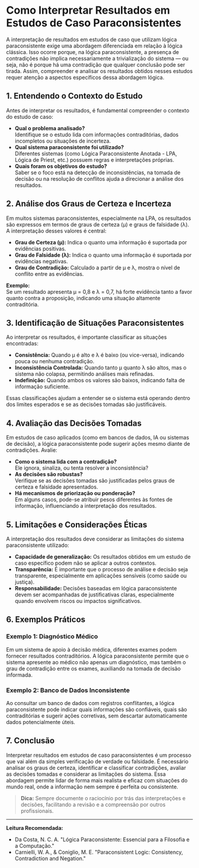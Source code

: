 
# Como Interpretar Resultados em Estudos de Caso Paraconsistentes

A interpretação de resultados em estudos de caso que utilizam lógica paraconsistente exige uma abordagem diferenciada em relação à lógica clássica. Isso ocorre porque, na lógica paraconsistente, a presença de contradições não implica necessariamente a trivialização do sistema — ou seja, não é porque há uma contradição que qualquer conclusão pode ser tirada. Assim, compreender e analisar os resultados obtidos nesses estudos requer atenção a aspectos específicos dessa abordagem lógica.

## 1. Entendendo o Contexto do Estudo

Antes de interpretar os resultados, é fundamental compreender o contexto do estudo de caso:

- **Qual o problema analisado?**  
  Identifique se o estudo lida com informações contraditórias, dados incompletos ou situações de incerteza.
- **Qual sistema paraconsistente foi utilizado?**  
  Diferentes sistemas (como Lógica Paraconsistente Anotada - LPA, Lógica de Priest, etc.) possuem regras e interpretações próprias.
- **Quais foram os objetivos do estudo?**  
  Saber se o foco está na detecção de inconsistências, na tomada de decisão ou na resolução de conflitos ajuda a direcionar a análise dos resultados.

## 2. Análise dos Graus de Certeza e Incerteza

Em muitos sistemas paraconsistentes, especialmente na LPA, os resultados são expressos em termos de graus de certeza (μ) e graus de falsidade (λ). A interpretação desses valores é central:

- **Grau de Certeza (μ):** Indica o quanto uma informação é suportada por evidências positivas.
- **Grau de Falsidade (λ):** Indica o quanto uma informação é suportada por evidências negativas.
- **Grau de Contradição:** Calculado a partir de μ e λ, mostra o nível de conflito entre as evidências.

**Exemplo:**  
Se um resultado apresenta μ = 0,8 e λ = 0,7, há forte evidência tanto a favor quanto contra a proposição, indicando uma situação altamente contraditória.

## 3. Identificação de Situações Paraconsistentes

Ao interpretar os resultados, é importante classificar as situações encontradas:

- **Consistência:** Quando μ é alto e λ é baixo (ou vice-versa), indicando pouca ou nenhuma contradição.
- **Inconsistência Controlada:** Quando tanto μ quanto λ são altos, mas o sistema não colapsa, permitindo análises mais refinadas.
- **Indefinição:** Quando ambos os valores são baixos, indicando falta de informação suficiente.

Essas classificações ajudam a entender se o sistema está operando dentro dos limites esperados e se as decisões tomadas são justificáveis.

## 4. Avaliação das Decisões Tomadas

Em estudos de caso aplicados (como em bancos de dados, IA ou sistemas de decisão), a lógica paraconsistente pode sugerir ações mesmo diante de contradições. Avalie:

- **Como o sistema lida com a contradição?**  
  Ele ignora, sinaliza, ou tenta resolver a inconsistência?
- **As decisões são robustas?**  
  Verifique se as decisões tomadas são justificadas pelos graus de certeza e falsidade apresentados.
- **Há mecanismos de priorização ou ponderação?**  
  Em alguns casos, pode-se atribuir pesos diferentes às fontes de informação, influenciando a interpretação dos resultados.

## 5. Limitações e Considerações Éticas

A interpretação dos resultados deve considerar as limitações do sistema paraconsistente utilizado:

- **Capacidade de generalização:** Os resultados obtidos em um estudo de caso específico podem não se aplicar a outros contextos.
- **Transparência:** É importante que o processo de análise e decisão seja transparente, especialmente em aplicações sensíveis (como saúde ou justiça).
- **Responsabilidade:** Decisões baseadas em lógica paraconsistente devem ser acompanhadas de justificativas claras, especialmente quando envolvem riscos ou impactos significativos.

## 6. Exemplos Práticos

### Exemplo 1: Diagnóstico Médico

Em um sistema de apoio à decisão médica, diferentes exames podem fornecer resultados contraditórios. A lógica paraconsistente permite que o sistema apresente ao médico não apenas um diagnóstico, mas também o grau de contradição entre os exames, auxiliando na tomada de decisão informada.

### Exemplo 2: Banco de Dados Inconsistente

Ao consultar um banco de dados com registros conflitantes, a lógica paraconsistente pode indicar quais informações são confiáveis, quais são contraditórias e sugerir ações corretivas, sem descartar automaticamente dados potencialmente úteis.

## 7. Conclusão

Interpretar resultados em estudos de caso paraconsistentes é um processo que vai além da simples verificação de verdade ou falsidade. É necessário analisar os graus de certeza, identificar e classificar contradições, avaliar as decisões tomadas e considerar as limitações do sistema. Essa abordagem permite lidar de forma mais realista e eficaz com situações do mundo real, onde a informação nem sempre é perfeita ou consistente.

> **Dica:** Sempre documente o raciocínio por trás das interpretações e decisões, facilitando a revisão e a compreensão por outros profissionais.

---

**Leitura Recomendada:**  
- Da Costa, N. C. A. "Lógica Paraconsistente: Essencial para a Filosofia e a Computação."  
- Carnielli, W. A., & Coniglio, M. E. "Paraconsistent Logic: Consistency, Contradiction and Negation."
```
